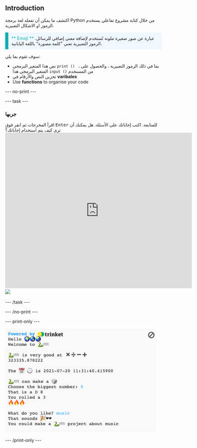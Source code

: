 ## Introduction

اكتشف ما يمكن أن تفعله لغة برمجة Python من خلال كتابة مشروع تفاعلي يستخدم الرموز او الاشكال التعبيرية.

<p style="border-left: solid; border-width:10px; border-color: #0faeb0; background-color: aliceblue; padding: 10px;">
<span style="color: #0faeb0">** Emoji **</span> عبارة عن صور صغيرة ملونة تُستخدم لإضافة معنى إضافي للرسائل. الرموز التعبيرية تعني "كلمة مصورة" باللغة اليابانية.
</p>

سوف تقوم بما يلي:
+ نص هذا المتغير البرمجي `print () ` ، بما في ذلك الرموز التعبيرية ، والحصول على المتغير البرمجي هذا `input ()` من المستخدم
+ تخزين النص والأرقام في **varibales**
+ Use **functions** to organise your code

--- no-print ---

--- task ---

### جربها
<div style="display: flex; flex-wrap: wrap">
<div style="flex-basis: 175px; flex-grow: 1">  
اقرأ المخرجات ثم انقر فوق <kbd>Enter</kbd> للمتابعة. 
اكتب إجاباتك على الأسئلة. هل يمكنك أن ترى كيف يتم استخدام إجاباتك؟
</div>
<div class="trinket">
  <iframe src="https://trinket.io/embed/python/a54e164ac2?outputOnly=true&start=result" width="600" height="500" frameborder="0" marginwidth="0" marginheight="0" allowfullscreen>
  </iframe>
  <img src="images/hello-final.png">
</div>
</div>

--- /task ---

--- /no-print ---

--- print-only ---

![مشروع مكتمل](images/showcase_static.png)

--- /print-only ---
